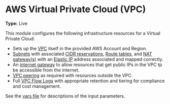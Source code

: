 # AWS Virtual Private Cloud (VPC)

**Type:** Live

This module configures the following infrastructure resources for a Virtual Private Cloud:

- Sets up the [VPC](https://aws.amazon.com/vpc/) itself in the provided AWS Account and Region.
- [Subnets](https://docs.aws.amazon.com/vpc/latest/userguide/configure-subnets.html) with associated [CIDR reservations](https://docs.aws.amazon.com/vpc/latest/userguide/subnet-cidr-reservation.html), [Route tables](https://docs.aws.amazon.com/vpc/latest/userguide/VPC_Route_Tables.html), and [NAT gateway(s)](https://docs.aws.amazon.com/vpc/latest/userguide/vpc-nat-gateway.html) with an [Elastic IP](https://docs.aws.amazon.com/vpc/latest/userguide/vpc-eips.html) address associated and mapped correctly.
- An [internet gateway](https://docs.aws.amazon.com/vpc/latest/userguide/VPC_Internet_Gateway.html) to allow resources that get public IPs in the VPC tp be accessible from the internet.
- [VPC peering](https://docs.aws.amazon.com/vpc/latest/userguide/vpc-peering.html) as required with resources outside the VPC.
- Full [VPC Flow Logs](https://docs.aws.amazon.com/vpc/latest/userguide/flow-logs.html) with appropriate retention and tiering for compliance and cost management.

See the [vars file](./vars.tf) for descriptions of the input parameters.